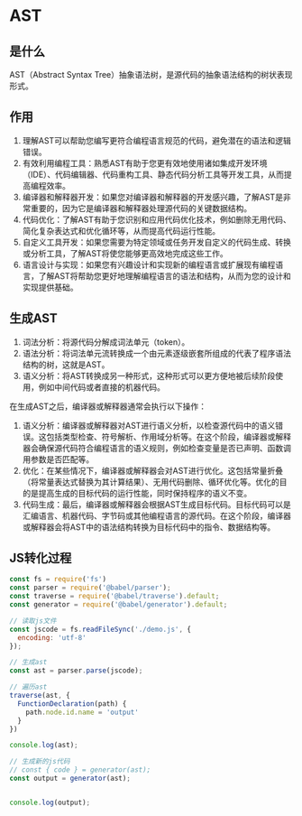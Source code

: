 # AST

## 是什么

AST（Abstract Syntax Tree）抽象语法树，是源代码的抽象语法结构的树状表现形式。

## 作用

1. 理解AST可以帮助您编写更符合编程语言规范的代码，避免潜在的语法和逻辑错误。
2. 有效利用编程工具：熟悉AST有助于您更有效地使用诸如集成开发环境（IDE）、代码编辑器、代码重构工具、静态代码分析工具等开发工具，从而提高编程效率。
3. 编译器和解释器开发：如果您对编译器和解释器的开发感兴趣，了解AST是非常重要的，因为它是编译器和解释器处理源代码的关键数据结构。
4. 代码优化：了解AST有助于您识别和应用代码优化技术，例如删除无用代码、简化复杂表达式和优化循环等，从而提高代码运行性能。
5. 自定义工具开发：如果您需要为特定领域或任务开发自定义的代码生成、转换或分析工具，了解AST将使您能够更高效地完成这些工作。
6. 语言设计与实现：如果您有兴趣设计和实现新的编程语言或扩展现有编程语言，了解AST将帮助您更好地理解编程语言的语法和结构，从而为您的设计和实现提供基础。

## 生成AST

1. 词法分析：将源代码分解成词法单元（token）。
2. 语法分析：将词法单元流转换成一个由元素逐级嵌套所组成的代表了程序语法结构的树，这就是AST。
3. 语义分析：将AST转换成另一种形式，这种形式可以更方便地被后续阶段使用，例如中间代码或者直接的机器代码。

在生成AST之后，编译器或解释器通常会执行以下操作：

1. 语义分析：编译器或解释器对AST进行语义分析，以检查源代码中的语义错误。这包括类型检查、符号解析、作用域分析等。在这个阶段，编译器或解释器会确保源代码符合编程语言的语义规则，例如检查变量是否已声明、函数调用参数是否匹配等。
2. 优化：在某些情况下，编译器或解释器会对AST进行优化。这包括常量折叠（将常量表达式替换为其计算结果）、无用代码删除、循环优化等。优化的目的是提高生成的目标代码的运行性能，同时保持程序的语义不变。
3. 代码生成：最后，编译器或解释器会根据AST生成目标代码。目标代码可以是汇编语言、机器代码、字节码或其他编程语言的源代码。在这个阶段，编译器或解释器会将AST中的语法结构转换为目标代码中的指令、数据结构等。

## JS转化过程

```js
const fs = require('fs')
const parser = require('@babel/parser');
const traverse = require('@babel/traverse').default;
const generator = require('@babel/generator').default;

// 读取js文件
const jscode = fs.readFileSync('./demo.js', {
  encoding: 'utf-8'
});

// 生成ast
const ast = parser.parse(jscode);

// 遍历ast
traverse(ast, {
  FunctionDeclaration(path) {
    path.node.id.name = 'output'
  }
})

console.log(ast);

// 生成新的js代码
// const { code } = generator(ast);
const output = generator(ast);


console.log(output);
```
